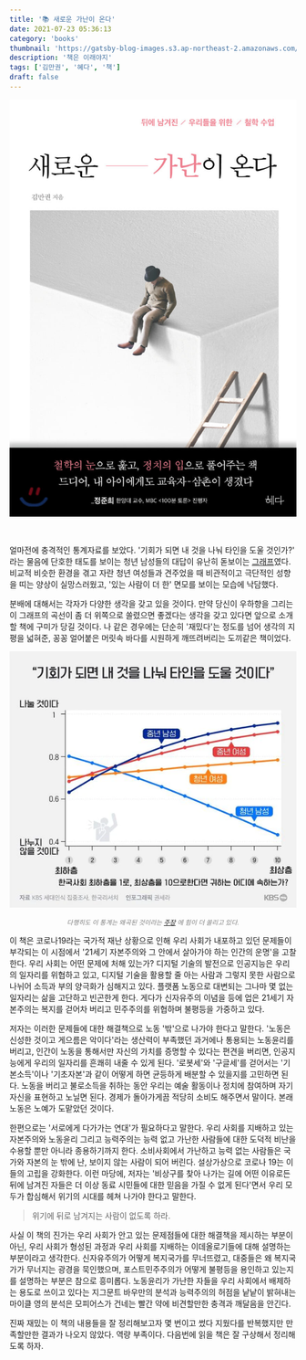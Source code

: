 ```yaml
---
title: '📚 새로운 가난이 온다'
date: 2021-07-23 05:36:13
category: 'books'
thumbnail: 'https://gatsby-blog-images.s3.ap-northeast-2.amazonaws.com/thumb_book_verygood.gif'
description: '책은 이래야지'
tags: ['김만권', '혜다', '책']
draft: false
---
```


![](./images/newPovertyIsComing.jpg)

<br />

얼마전에 충격적인 통계자료를 보았다.
'기회가 되면 내 것을 나눠 타인을 도울 것인가?' 라는 물음에 단호한 태도를 보이는 청년 남성들의 대답이 유난히 돋보이는 [그래프][1]였다.
비교적 비슷한 환경을 겪고 자란 청년 여성들과 견주었을 때 비관적이고 극단적인 성향을 띠는 양상이 실망스러웠고,
'있는 사람이 더 한' 면모를 보이는 모습에 낙담했다.

[1]:https://news.kbs.co.kr/news/view.do?ncd=5218373 "KBS 세대인식 집중조사④ 세대가 아니라 세상이 문제다"


분배에 대해서는 각자가 다양한 생각을 갖고 있을 것이다.
만약 당신이 우하향을 그리는 이 그래프의 곡선이 좀 더 위쪽으로 쏠렸으면 좋겠다는 생각을 갖고 있다면 앞으로 소개할 책에 구미가 당길 것이다.
나 같은 경우에는 단순히 '재밌다'는 정도를 넘어 생각의 지평을 넓혀준, 꽁꽁 얼어붙은 머릿속 바다를 시원하게 깨뜨려버리는 도끼같은 책이었다.


![](./images/poverty1.webp)
<p style="text-align:center; font-style:italic; color:#808080; font-size:80%">
다행히도 이 통계는 왜곡된 것이라는 
<a href="https://www.chosun.com/economy/economy_general/2021/06/29/45QGN6LND5FAZDCFSG6LDBHLGI/" title="KBS ‘나쁜 이대남’ 그래프에 학자들이 분노하는 이유">주장</a>
에 힘이 더 쏠리고 있다.
</p>

이 책은 코로나19라는 국가적 재난 상황으로 인해 우리 사회가 내포하고 있던 문제들이 부각되는 이 시점에서
'21세기 자본주의와 그 안에서 살아가야 하는 인간의 운명'을 고찰한다.
우리 사회는 어떤 문제에 처해 있는가?
디지털 기술의 발전으로 인공지능은 우리의 일자리를 위협하고 있고,
디지털 기술을 활용할 줄 아는 사람과 그렇지 못한 사람으로 나뉘어 소득과 부의 양극화가 심해지고 있다.
플랫폼 노동으로 대변되는 그나마 몇 없는 일자리는 삶을 고단하고 빈곤한게 한다.
게다가 신자유주의 이념을 등에 업은 21세기 자본주의는 복지를 걷어차 버리고 민주주의를 위협하며 불평등을 가중하고 있다.

저자는 이러한 문제들에 대한 해결책으로 노동 '밖'으로 나가야 한다고 말한다.
'노동은 신성한 것이고 게으름은 악이다'라는 생산력이 부족했던 과거에나 통용되는 노동윤리를 버리고,
인간이 노동을 통해서만 자신의 가치를 증명할 수 있다는 편견을 버리면,
인공지능에게 우리의 일자리를 흔쾌히 내줄 수 있게 된다.
'로봇세'와 '구글세'를 걷어서는 '기본소득'이나 '기초자본'과 같이 어떻게 하면 균등하게 배분할 수 있을지를 고민하면 된다.
노동을 버리고 불로소득을 취하는 동안 우리는 예술 활동이나 정치에 참여하며 자기 자신을 표현하고 노닐면 된다. 
경제가 돌아가게끔 적당히 소비도 해주면서 말이다.
본래 노동은 노예가 도맡았던 것이다.

한편으로는 '서로에게 다가가는 연대'가 필요하다고 말한다.
우리 사회를 지배하고 있는 자본주의와 노동윤리 그리고 능력주의는 
능력 없고 가난한 사람들에 대한 도덕적 비난을 수용할 뿐만 아니라 종용하기까지 한다.
소비사회에서 가난하고 능력 없는 사람들은 국가와 자본의 눈 밖에 난, 보이지 않는 사람이 되어 버린다.
설상가상으로 코로나 19는 이들의 고립을 강화한다.
이런 마당에, 저자는 '비상구를 찾아 나가는 길에 어떤 이유로든 뒤에 남겨진 자들은 더 이상 동료 시민들에 대한 믿음을 가질 수 없게 된다'면서
우리 모두가 합심해서 위기의 시대를 헤쳐 나가야 한다고 말한다.

> 위기에 뒤로 남겨지는 사람이 없도록 하라.

사실 이 책의 진가는 우리 사회가 안고 있는 문제점들에 대한 해결책을 제시하는 부분이 아닌, 
우리 사회가 형성된 과정과 우리 사회를 지배하는 이데올로기들에 대해 설명하는 부분이라고 생각한다.
신자유주의가 어떻게 복지국가를 무너뜨렸고,
대중들은 왜 복지국가가 무너지는 광경을 묵인했으며,
포스트민주주의가 어떻게 불평등을 용인하고 있는지를 설명하는 부분은 참으로 흥미롭다.
노동윤리가 가난한 자들을 우리 사회에서 배제하는 용도로 쓰이고 있다는 지그문트 바우만의 분석과
능력주의의 허점을 낱낱이 밝혀내는 마이클 영의 분석은 모피어스가 건네는 빨간 약에 비견할만한 충격과 깨달음을 안긴다.

진짜 재밌는 이 책의 내용들을 잘 정리해보고자 몇 번이고 썼다 지웠다를 반복했지만 만족할만한 결과가 나오지 않았다.
역량 부족이다. 다음번에 읽을 책은 잘 구상해서 정리해도록 하자.

<!-- ## 복지국가의 구축 : 브레튼우즈 체제와 세계(world) 시장

제1 기계 시대에 축적된 부는 대공황과 두 번의 세계 대전을 거쳐 국가에 종속된다.
즉, 사람들은 공평하게 가난해진 것이다.
국가는 건강한 노동력을 확보해서 국부를 축적하고자 한다.
케인스를 중심으로 '브레튼우즈 체제Bretton Woods System'라는, 제1 기계 시대의 복지를 상징하는 경제 체제가 세계적으로 구축된다.
'통제된 자본주의Controlle capitalism'로 불리는 이 체제는 국가가 자본의 흐름을 파악하고 통제할 수 있었다.
일부 학자들은 이 시기를 자본주의의 진정한 황금기로 보기도 하는데,
국적이라는 꼬리표를 단 자본이 이윤을 벌어들이면 그 혜택이 소속 국가의 노동자들에게 소득과 사회보험으로 돌아갔기 때문이다.

세계 시장의 중심은 민족국가national state라는 단위다.
명확하게 그어진 영토 내에 존재하는 사람들이 '민족'이라는 가치 아래 모인 것.


## 복지국가의 쇠퇴 1) 신자유주의와 지구적(global) 시장으로의 전환
1971년 미국이 금본위제를 폐지하자 많은 국가들이 통화를 발행하고 돈을 푸는 양적 완화 현상이 발생했다.
통화량 증가와 더불어 73년 오일 쇼크로 인한 원자재 가격 상승은 스태그플레이션을 낳는다.
게다가 경제 선진국들은 국내에서 소비하지 못하는 잉여 생산물들을 내다 팔 곳이 필요했다.
과거에는 국가 간의 경계가 자본도 이익을 볼 수 있는 안전망의 역할을 했다면 이제는 자본이 이윤을 극대화하는 데 방해 요소가 되어 버린 것이다.

1970년대부터 본격화되기 시작한 신자유주의라는 이데올로기는 이런 배경에서 등장했다.
신자유주의는 경제 영역에서 국가 간 장벽의 높이를 낮추어 자본이 활동할 수 있는 시장을 전 지구적 차원으로 넓혀야 한다는 발상을 담고 있다.
1980년대 영국 총리 대처와 미국 대통령 레이건은 모든 국가와 사람들에게 이익이 될 것이라 약속하며 신자유주의 질서를 널리 퍼뜨렸다.

지구적 시작은 전 지구적 자원의 상호의존적인 행위자들로 연결되어 있다.
지구적 시장에는 민족국가라는 행위자 외에도 외에도 국제기구, 초국접 기업이 있다.
국제기구는 국경을 넘어 적용될 수 있는 무역 및 금융 규칙들을 정해 실행에 옮기고 이를 위반하는 국가들을 규제하는 역할을 한다. 
초국적 기업은 국적이라는 꼬리표를 떼 버리고 국경을 넘나들며 활동하는 기업을 말한다.

국가가 자본에 대한 통제력을 잃게 된 것이다.

## 복지국가의 쇠퇴 2) 포스트산업사회(소비사회)
제조업, 즉 생산이 중심인 사회에서 서비스업, 즉 소비가 중심이 된 사회로의 이행은 엄청난 사회변동을 동반했다.
생산의 중심 역학을 하던 노동자 계급이 쇠퇴했다.
노동계급을 구성하는 숫자 자체가 줄어들었고, 이로 인해 노동자 계급의 정치적 영향력도 축소했다.
더 심각한 문제는 국가와 자본이 '복지'라는 대의 아래 협력할 수 있었던 중요 요소가 사라져버렸다는 점이다.
산업사회가 노동자를 필요로 했기 때문에 자본이 복지를 구성해야할 필요가 있었던 것인데,
지구적 시장 체제에서 운영되는 포스트산업사회에서는 국가의 경계 밖에 값싼 노동력이 늘 대기하고 있기 때문에 국내 노동자들을 보호할 필요가 없어졌다.
복지국가에서 보호하고자 했던 산업시대의 주요 노동력들은 소비사회의 자본에겐 더 이상 매력적이지 않은 자원으로 전락해 버렸다. 

## 복지국가의 쇠퇴 3) 중산층의 자신감
지구화 시대에 벌어진 복지국가의 쇠퇴가 국가와 자본의 결탁만으로 가능했던 일일까?
세계적으로 저명한 사회학자 지그문트 바우만은 '어떻게 복지국가의 쇠퇴를 주도하는 신자유주의적 논리들이 순식간에 커다란 저항 없이 사람들에게 받아들여질 수 있었는가?'라는 질문을 던진다.
어떻게 '복지국가에 반대하는 민주주의Democracy Against the Welfare State'라는 아이러니가 탄생할 수 있었을까?

복지국가의 수혜를 받고 자라난 세대, 특히 만족스러운 삶을 사는 다수 중산층의 자신감이 그 주요한 요인이라는 게 바우만의 분석이다.
바우만은 과거 산업사회에 살았던 복지국가 초기의 중산층들은 빈곤하지 않았음에도 국가가 사회적 약자들에게 안전망을 제공하는 데 동의했다는 사실에 주목한다.
과거 중산층들은 그럭저럭 자립을 유지했다 하더라도 그 행운이 영원히 지속되지 못할 수 있다는것을 알았다.
언제라도 황폐해질 수 있다는 걸 알았다.
안전함이란 개인의 성실한 노력이 부릴 수 있는 마법보다 더 강력하고 믿을 만한 토대를 필요로 하는 것 아닌가?
이는 매우 타당한 의문이었고 그 답은 오로지 복지, 하나였다.

하지만 복지국가의 혜택을 받고 자라난 새로운 세대들은 부모 세대들과 다르게 자신감이 넘쳤다.
풍요의 시대와 사회적 안전망을 경험한 적이 없던 부모 세대들은 자립을 했다고 해도 그 성공이 얼마나 지탱될 수 있을지에 대해 확신할 수 없었다.
반면 부모 세대가 어렵게 마련한 복지국가에서 '사회의 보호'를 받으며 자라나 늘 자기 확신에 차 있던 새로운 세대는 자신감이 넘쳤다.
이들은 자신들이 입었던 복지의 혜택 덕분에 오늘날 자신이 만들어졌다는 사실을 망각하기 시작했다.

바우만은 차별철폐조치Affirmative action을 통해 사회적 성공을 이룬 이들이 거꾸로 차별철폐조치의 철폐에 앞장서는 현상을 그 예로 든다.
워드 코넬리는 '역차별을 철폐하자'는 주장으로 미국 주의회에 당선된 최초의 민주당 의원이다.
그는 아프리카계 미국인인데, 차별철폐조치가 성공을 위해 노력한 많은 아프리카계 미국인들을 평가절하한다고 주장했다.
이런 주장에 아프리카계 미국인 중산계급이 동조한 것이다.
바우만은 '미국 로스쿨에 입학한 전체 흑인 학생 3,435명 중 시험 성적만으로 입학할 수 있었던 학생은 687명 뿐이었다'는 자료를 근거로 코넬리의 주장에 반박한다.

코넬리의 역차별을 철폐하자와 같은 현상은,
우리들 대다수가 자신이 이룬 성공을 오로지 자기 노력만으로 얻었다고 믿고 싶어 하기 때문에 발생한 일이다.
이런 생각을 바탕으로 결국 자신의 성공을 만들어 준 사다리를 다음 세대들이 쓸 수 없게 걷어차 버리는 역설적 현상이 나타나는 것이다.
바우만은 이처럼 복지국가가 만들어 낸, 자신감에 넘치는 세대가 복지의 힘을 평가절하하고 자신의 노력과 재능만으로,
국가의 도움 없이도 시장을 통해 충분히 자신을 보호할 수 있다고 믿는 일이 일어났다고 분석한다.
이런 바우만의 분석은 복지국가의 수혜자들이 스스로 복지의 축소에 동의하게 된 주요 원인을 잘 설명하고 있다.

## 복지국가의 쇠퇴 4) 신자유주의 윤리 : 네 삶은 네가 책임져야 한다!
제1 기계 시대의 사람들은 '삶에는 때로 자기 스스로 책임질 수 없는 순간이 온다'는 현실을 알고 있었기 때문에 복지 국가 조성에 힘을 썼다.
'네 삶은 네가 책임져야 한다'는 윤리가 지배하고 있는 제2 기계 시대에서는 찾아보기 힘든 광경이다.

일말의 과장도 없이, 신자유주의는 진정으로 복지국가가 모든 악의 근원이라고 말한다.

아무런 도움 없이 시장 안에서 살다 보면 능력 있는 자들은 더 부유해지고 그렇지 못한 자들은 더 가난해지는 게 당연한 순리다.
시장주의자들에게 불평등은 결코 중요한 문제가 아니다.
어떻게 가난에서 벗어날 수 있냐는 물음에 시장주의자들은 '열심히 일하라'고 답한다.
이게 바로 시장주의자들이 말하는 진취적 자립정신이다.

자기 인생은 자신이 책임지는 것이다는 윤리에 담긴 발상은,
삶이 위험에 처했을 때 국가에 요구하기보다는 스스로 그 위기를 넘어서라는 것이다.
결국 국가가 보호의 책임을 개인에게 떠넘기는 것이다.
실제로 이 윤리가 작동하면서 국가는 원래 맡고 있던 보호의 기능을 제공하지 않으면서 국가의 권리만을 주장하게 되었다.
또한 이 윤리와 함께 성장한 세대는 자신들의 삶이 대공황 이후 그 어느 세대보다 어려운 상황에 처했음에도 국가에 아무것도 요구하지 않는, 역사적으로는 거의 없었던 기이한 일이 일어난 것이다.
실제로 2019년 <월스트리트저널>은 미국에서 가장 많이 교육받은 밀레니얼 세대(1981~1996 출생자)가 아이러니하게도 대공황 이후 가장 가난한 세대가 되었다고 보도한다.
우리나라도 2016년부터 통계청 등에서 발표한 자료에 따르면 지금의 20~30대들이 부모보다 가난한 첫 세대가 될 것이라고 말하고 있다.

그런데 대다수의 개인들은 세상이 이렇게 변한 이유를 알지 못한 채, 자신의 삶은 자신이 책임지는 것이라는 윤리를 당연한 것으로 받아들이고 있다.
이제 개인의 실패는 사회구조적 문제라기보다 개인의 능력 탓이고, 더 이상 국가가 개입할 문제가 아니라 개인이 온전히 책임져야 할 일이 되어 버렸다.
개인들은 자기 책임의 윤리를 내면화한 채 아무런 보호 장비 없이 지구적 시장에 내던져지고 있는 것이다.

제4 장에서는 복지국가의 쇠퇴가 불평등의 세계로 귀결된 그 과정을 살펴본다.
또한 민주주의가 이 문제들을 해결할 수 있을지에 대해서도 살펴본다.

## 디지털 디바이드 : 기술의 혜택은 평등하게 분배되지 않는다
디지털 디바이드Digital divide라는 용어에는 디지털 기술을 쓸 수 있는 사람과 그렇지 못한 사람들이 분리되어 있다는 것 이상의 의미를 담고 있다.
디지털 기술의 발전은 사회계층 구조의 정점에 서 있는 사람들에게 더 많은 혜택을 주는 경향이 있다.

2019년 포브스에서 작성한 세계에서 가장 부유한 사람들의 명단을 살펴보면 디지털 기술 관련 종사자들이 대다수를 차지한다.
디지털 기업의 독점적 지위는 앞으로도 강화될 저남ㅇ이다.

## 민주주의는 왜 불평등을 용인하는가? : 포스트 민주주의
포스트민주주의라는 용어는 콜린 크라우치라는 정치사회학자가 2000년에 내놓은 책에서 나타났다.
포스트민주주의는 우리가 알고 있는 민주주의의 모든 특성을 다 갖추고 실제로 작동도 하는 사회를 말한다.
다만 민주주의와 다른 점은, 권력의 중심이 다수의 유권잦에서 특권을 추구하는 소규모 정치 엘리트와 부유한 집단으로 옮겨갔다는 점이다.
근대 민주주의가 권력을 소수의 왕과 영주들로부터 평범한 사람들에게 옮겨 놓았다면, 포스트민주주의에선 그 반대 현상이 일어나고 있다.

포스트민주주의 사회의 정당에선 핵심 동심원(3~4인의 소수 결정권자)이 국회 의원, 평당원 등을 생략하고 제일 바깥에 있는 일반 유권자와 바로 연결되는 일이 일어난다.
이들이 때로는 평범한 유권자가 아니라 사회에서 막강한 영향력을 행사하고 있는 소수의 부유한 사람들 혹은 강력한 초국적 기업의 CEO다.
정중앙의 소수 정치 엘리트와 동심원 밖의 경제 엘리트들이 직접적으로 연결되도록 다리를 놓아주는 사람들이 바로 로비스트다.

포스트민주주의 사회의 중요한 특징은, 정치 결정권자들이 부유한 이들의 이익을 합벅적인 절차를 밟아서 실현시켜 준다는 데 있다.
공공 부문의 민명화가 대표적인 사례다.
정당 지도부에 쉽사리 맞설 수 없는 일반 의원들은 이런 결정을 수동적으로 따를 수밖에 없고,
정당 지도부 자리를 노리는 의원들은 다음번 수혜를 받을 이가 자신이기에 굳이 반대할 이유가 없는 것이다.
정권 교체가 가능한 민주 사회이기에 다른 정당들 역시 자신들이 권력을 잡게 되면 그 수혜를 받게 될 테니 적극적으로 나서서 반대할 이유가 없다.

결론적으로 포스트민주주의 사회에서 제도권 정치인들은, 심지어 진보적 정치인들조차 슈퍼리치들의 이익을 견제하고 그들의 부패를 막는 일에 결코 적극적으로 나서지 않는다
실제로 2000년대 접어들며 세계 곳곳에서 많은 사람들이 자신의 목소리를 들어주지 않는 제도권 정치인들에게 좌절감을 느끼기 시작했다.
이런 좌절감이 브렉시트와 트럼프 열풍을 낳았고 결국 포퓰리즘의 폭발로 이어졌다.

## 포스트 민주주의 시대의 포퓰리즘
전통적으로 포퓰리즘이 작동하는 기본 원리는 '소수의 엘리트들이 평범한 사람들의 권력을 빼앗아 갔다. 그 권력을 다시 찾아 돌려주겠다.' 는 것이다. 
이 시대의 좌파 포퓰리즘은 이 원칙에 따라 충실히 움직여 왔다. 이들은 권력에서 배제되어 있는 자라면 누구나 연대해야 하는 존재로 여긴다. 
반면 우파 포퓰리즘은 '소수의 엘리트'와 '평범한 사람들' 사이에 제3의 집단을 설정한다. 여기엔 이민자, 외국인 노동자, 난민, 여성 등이 포함된다. 
쉽게 말해 사회의 최약층인 '더 배제된 자'를 이용해 평범한 이들로 구성된 '덜 배제된 자'들을 결집하는 방식이다. 
트럼프와 브렉시트가 우파 포퓰리즘의 작동 방식에 기댄 대표적 사례다.

트럼프가 힐러리를 물리칠 수 있었던 이유로 많은 전문가들이 꼽는 것은, 힐러리 역시 아무리 말해도 평범한 사람들의 요구를 들어주지 않는 기성 정치인으로 치부했다는 점이다. 
힐러리 역시 포스트 민주주의를 만든 소수 엘리트 정치인의 일부라는 것이다.
트럼프의 당선은 역사의 역설적인 한 장면이었다. 
슈퍼리치들과 그들과 결탁한 소수 정치 엘리트들에게 질려 버린 사람들이 그 문제를 해결하기 위해 슈퍼리치에게 권력을 맡긴 셈이기 때문이다.

## 노동과 빈곤 : 플랫폼 노동의 현실
플랫폼 노동은 공유 경제라는 명목아래 만들어진, 유휴 자산을 활용해 부업을 할 수 있게 해주는 노동 방식을 뜻한다.
스마트폰 앱같은 디지털 플랫폼을 통해서 필요에 따라 계약을 맺고 일하는 사람을 플랫폼 노동자라고 한다.
우리나라에선 퀵서비스, 화물운송기사, 택배기사 모두 플랫폼 노동으로 전환되었다.

플랫폼은 노동자들을 부업으로 일하는 독립 사업자로 여긴다.
플랫폼에게 '부업'과 '독립 사업자'는 마법의 단어다.
이를 통해 4대 보험으로 상징되는, 기업이 고용자들에게 제공해야 할 보호의 의무에서 간편하게 벗어날 수 있다.
플랫폼 노동자들은 일터에서 노동자로 일하지만 법적으로는 독립 사업자, 즉 사장님이다.
이 마법의 단어들은 단지 노동자들을 보호하던 전통적인 사회보장 혜택을 빼앗는 것에 그치지 않는다.
'노동자'라는 지위를 '사업자'라는 말 뒤에 교묘히 숨겨서, 이들이 노동조합 등을 만들어 행사할 수 있는 노동 3권까지 박탈해버린다.
보호가 필요한 곳에선 독립 사업자로, 작업이 필요한 곳에선 노동자로 남게 되는 것이다.

## 노동윤리가 형성된 배경
인류는 늘 결핍에 시달려왔다.
이 결핍에서 벗어나려면 생산력을 증대시켜야만 했고, 1차 산업혁명이 그 해결책으로 부상한다.
그런데 산업혁명을 진전시키는 데 큰 장애물이 있었다.
기계 앞에서 열심히 일할 노동자들이 필요했지만 사람들은 열심히 일하려 들지 않았다.
그러자 노동력이 필요했던 이들은 노동을 선악의 문제로 바꾸는 시도를 한다.
'열심히 일하는 것이 선이요, 게으른 것은 악'이라는 노동 윤리를 만들어 낸 것이다.
종래에는 막스 베버가 <프로테스탄트 윤리와 자본주의 정신>(1904)에서
'파이를 가져가려면 노동으로 증명하라'고 설파하기에 이른다.

## 존중하지도 않는 노동이 왜 인간의 자격이 될까?
제2 기계 시대가 만들어 낸 플랫폼 자본과 탈산업사회에서 만들어진 소비사회 모두 노동을 존중하지 않고 있다.
그런데 참 이상하게도, 노동을 존중하지도 않으면서 열심히 일하는 것이 선한 것이라는 노동 윤리는 그 어느 때보다도 강성한 시대다.
왜 우리는 여전히 과거의 노동 윤리를 지키고 있는가?
바우만은 이렇게 말한다. 
'소비사회에서 생산자들의 윤리인 노동 윤리가 필요한 이유는 가난한 자들을 사회에서 배제시키기 위해서다'
열심히 일하는 것은 선이고 그렇지 않은 것은 악이라는 노동 윤리를 따라가다 보면,
빈곤한 자는 노동하기를 거부하는 부도덕한 자이고 부도덕한 자는 도와줄 필요가 없다는 결론에 이르게 된다.
한마디로, 노동 윤리란 가난을 타락의 언어로 그려내는 효과적인 수단인 것이다.

궁핍을 타락의 언어로 그려 낼 때 생기는 두 가지 효과가 있다.
첫째, 이들을 우리 눈 밖으로, 보이지 않는 곳으로 몰아내도 비난받지 않는다.
둘째, 이들을 도와줘야 한다는 도덕적 의무감에서 벗어날 수 있따.

## 보이지 않는 사람들을 보이게 하라!
바우만은 제2 기계 시대가 만들어 낸 소비사회에서 노동 윤리의 압박을 받는 가난한 자들은 자신의 모습을 전혀 드러내지 않고 있다고 말한다.

이 사회에서 착한 빈민이란 아무리 힘들어도 사회에 아무것도 요구하지 않는 이들을 뜻한다.
마치 이 세상에 존재하지 않는 것처럼 살아가는 가난한 이들, 이들이 사회에 도움을 요구한다는 건 곧 노동 윤리를 갖추지 못한 사람 취급을 받고, 스스로 사람 구실을 못하는 쓸모없는 존재라는 걸 밝히는 것과 같다.
그래서 이들이 선택한 삶은 보이지 않는 삶, 아무것도 요구하지 않는 삶이다.
이런 이유로 오늘날 가난한 사람들은 자신의 실패를 홀로 견뎌 내야 하는 운명에 처해 있다.
빈곤이 만들어 낸 수치심이라는 이불을 덮고 내일에 대한 아무런 희망 없이, 그저 하루하루를 버티는 삶을 살아갈 수밖엔 없는 것이다.

수치심에 휩싸인 사람이 자신을 비하하고 경멸하지 않을 수 있을까?
스스로를 혐오하는 그 끔찍한 감정을 마음속 깊이 담아 두고 끝까지 억누를 수가 있을까?
그들도 그런 감정을 해소할 곳이 필요하지 않을까?

## 능력주의의 함정
최근 제2 기계 시대가 만들어 낸 새로운 불안과 불평등에 맞서는 우리들의 모습을 보면 안타까울 때가 있다. 
많은 사람들이 요구하는 공정성의 내용을 살펴보면, 그 핵심이 각자도생의 기회를 보장하라는 것, 그 이상도 이하도 아니다. 
우리가 알아서 살아남을 테니 국가는 그 기회를 공정하게 보장하라는 것이다. 
그 이면에는 능력주의가 자리 잡고 있다. 

능력주의는 2020년 우리 사회에서 가장 많이 회자된 말 중 하나다. 영어로는 메리토크라시meritocracy라 부른다. 
라틴어의 mertium에서 온 merit(훌륭함)라는 말과 그리스어의 kratia에서 유래한 cracy(통치)라는 말을 조합해 만든 단어로, 글자 그대로 옮기면 훌륭함이 통치하는 정치체제를 뜻한다. 
1958년에 발간된 마이클 영의 <능력주의의 부상>에서 이 표현이 처음 쓰였다.
영에 따르면 능력을 중시하는 발상은 산업혁명 이전에도 존재했다. 
그런데 왜 민주주의 시대에서 능력이 그 어느 때보다 중요해진 것일까?

민주적 사회에서 하층계급과 상층계급을 가르는 심연이 더욱 넓어졌는 데도 왜 사회는 이토록 안정을 유지하는가? 
영의 대답은 명확하다. 
지금의 이 불평등은 능력에 따라 계층이 갈리는 것이 당연하다는 공유된 가치 아래 만들어졌기 때문에 사회가 안정을 유지한다는 것이다. 

이런 상황에서 영은 다시 질문을 던진다. 
만약 우리가 민주주의 사회에 살고 있다면 '우리 사회의 구성원 중 누군가의 능력이 조금 떨어진다는 게 객관적으로 입증된다 하더라도, 왜 그것이 재화와 권력을 적게 할당받아야 하는 이유가 되는가?' 
영의 이러한 문제제기는 일리가 있다. 
역사적으로 보았을 때, 평범한 사람들이 엘리트보다 능력이 뛰어나서 민주주의가 정당성을 획득한 것은 아니기 때문이다. 
그런데 왜 민주주의 시대에 살고 있는 평범한 우리들조차 능력에 따라 자원과 권력을 할당받는 게 정당하다고 생각하는 걸까?

영은 이렇게 답한다. 
'능력주의란 평등을 받아들인 민주주의 사회에서 노골적으로 만들어지고 있는 불평등이란 모순을 비켜가기 위해 작동하는 일종의 이데올로기다' 평등을 추구하는 사회에서 '능력에 따른 불평등은 정당하다 혹은 제한되지 않는다'고 공개적으로 말함으로써 권력을 행사하는 자에게 마땅한 자격을, 
권력 행사의 대상이 되는 사람에겐 저항 없이 그들의 지배를 받아들이도록 만드는 역할을 한다는 것이다.

여기에 더해, 영은 이런 능력주으가 새로운 계층을 만들어 내고 새롭게 등장한 계층 사이에 높은 벽을 만들어 결국 계층 이동을 가로막는다고 주장한다.
능력주의가 사회적 계층 이동을 가능하게 아니라 오히려 가로막는다는 것을 인지하면 우리는 당황한다. 
수많은 사람들이 지금 이 순간에도 능력주의를 불평등의 해결책처럼 말하고 있기 때문이다.

대니얼 마코비츠 역시 <능력주의의 함정>(2019)에서 능력주의가 불평등의 해결책이 아니라 원인이라는 마이클 영과 똑같은 주장을 한다.
마코비츠는 1950~60년대 서구 사회에서 능력주의 혁명이 일어난 시기에 주목하며, 이때 일어난 가장 큰 변화 하나를 지적한다. 
바로 엘리트 계급이 자식에게 신분과 재산 대신 '능력을 만들어서' 물려주기 시작했다는 것이다.
결국 이런 현실 속에서 '능력'이란 것 또한 엘리트 부모로부터 자녀에게 세습되며 계층 이동을 가로막게 되는 것이다.

이런 식으로 능력주의가 퍼져 나갈 때 민주주의 사회는 두 가지 문제를 마주하게 된다.
첫째, 중산층이 무너진다.
둘째, 혐오와 차별이 퍼지며 구성원들 간의 연대가 가로막힌다.

민주주의의 기반은 중산층이라는 게 치명적이다. 
상위계층에게 민주주의란 자본주의에서 최대한 성과를 얻고자 하는 자신들을 제약하려 드는 귀찮은 것일 수 있고, 
하위계층은 먹고 살기 바빠 자유와 평등 같은 사회적 가치게 관심을 기울이기가 어렵다

더 큰 문제는 노력주의로 변신한 능력주의가 사회의 다수를 능력도 없고 충분히 노력하지 않는 자들로 만들어, 
사회로부터 혜택을 받을 자격이 없는 사람들로 전락시킨다는 점이다.
마이클 영은 능력주의가 '지능(I.Q) + 노력 = 능력' 이라는 등식 아래, 개인이 지닌 능력 외에는 그 어떤 것도 개인의 성취를 좌우하는 요소가 되어서는 안 된다는 발상이라고 말한다. 
언뜻 공정해 보이는 이 공식에는 결정적인 함정이 있다. 
지능이란 게 타고난 운에 좌우되는 유전적 요소와 관련 있기 때문이다. 
운에 좌우되는 능력주의는 이미 공정하지 못한 것이다. 
그래서일까? 능력주의에 대한 주장을 보면 대부분 자신의 의지로 어쩔 수 없는 지능이라는 유전적 요소는 은연중에 사라져 버리고 오로지노력만 남아 있는 걸 볼 수 있다.
 
능력주의는 진입 장벽을 넘지 못한 모든 사람들을 게으른 사람, 충분히 노력하지 않은 사람으로 취급한다. 
사회적 다수를 능력 없는 자들로 만들어 무기력에 빠뜨릴 뿐만 아니라, 게으른 자들로 취급하며 도덕적 수치심까지 안긴다.
바우만은 자기혐오를 두고 이렇게 말한다. 
누구도 자신에 대한 분노를 끝까지 자기 안에 담아 둘 수는 없다. 
그 분노는 바깥으로 분출되게 되어 있다. 
그 분노의 대상이 자신을 절망에 빠뜨린 바로 그 대상이 아닐 수도 있다는 점이다.
자기혐오와 타자혐오로 이어진다는 것이다. -->
